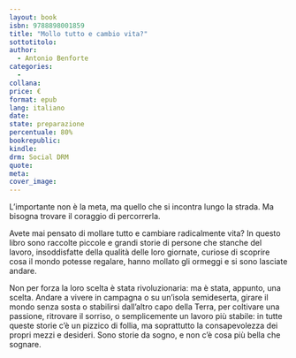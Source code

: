 ```yaml
---
layout: book
isbn: 9788898001859
title: "Mollo tutto e cambio vita?"
sottotitolo:
author:
  - Antonio Benforte
categories:
  -  
collana: 
price: €
format: epub
lang: italiano
date:  
state: preparazione
percentuale: 80%
bookrepublic: 
kindle: 
drm: Social DRM
quote:
meta:
cover_image:
---
```

L’importante non è la meta, ma quello che si incontra lungo la strada. Ma bisogna trovare il coraggio di percorrerla.

Avete mai pensato di mollare tutto e cambiare radicalmente vita? In questo libro sono raccolte piccole e grandi storie di persone che stanche del lavoro, insoddisfatte della qualità delle loro giornate, curiose di scoprire cosa il mondo potesse regalare, hanno mollato gli ormeggi e si sono lasciate andare.

Non per forza la loro scelta è stata rivoluzionaria: ma è stata, appunto, una scelta. Andare a vivere in campagna o su un’isola semideserta, girare il mondo senza sosta o stabilirsi dall’altro capo della Terra, per coltivare una passione, ritrovare il sorriso, o semplicemente un lavoro più stabile: in tutte queste storie c’è un pizzico di follia, ma soprattutto la consapevolezza dei propri mezzi e desideri. Sono storie da sogno, e non c’è cosa più bella che sognare.

